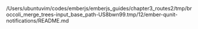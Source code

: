 /Users/ubuntuvim/codes/emberjs/emberjs_guides/chapter3_routes2/tmp/broccoli_merge_trees-input_base_path-US8bwn99.tmp/12/ember-qunit-notifications/README.md